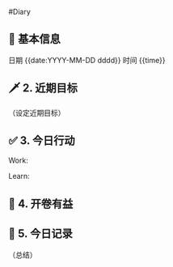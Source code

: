 #Diary 
## 🔞 基本信息
日期 {{date:YYYY-MM-DD dddd}}
时间 {{time}}

## 🗡 2. 近期目标
（设定近期目标）

## ✅ 3. 今日行动
Work:


Learn:

## 📘 4. 开卷有益

## 📝 5. 今日记录
（总结）
